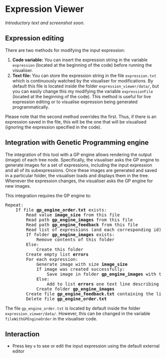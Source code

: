 # Expression Viewer

_Introductory text and screenshot soon._

## Expression editing

There are two methods for modifying the input expression:

1. **Code variable:** You can insert the expression string in the variable `expression` (located at the beginning of the code) before running the visualiser.
2. **Text file:** You can store the expression string in the file `expression.txt` which is continuously watched by the visualiser for modifications. By default this file is located inside the folder `expression_viewer/data/`, but you can easily change this my modifying the variable `expressionFile` (located at the beginning of the code). This method is useful for live expression editing or to visualise expression being generated programmatically.

Please note that the second method overrides the first. Thus, if there is an expression saved in the file, this will be the one that will be visualised (ignoring the expression specified in the code).

## Integration with Genetic Programming engine

The integration of this tool with a GP engine allows rendering the output (image) of each tree node. Specifically, the visualiser asks the GP engine to generate images for a set of expressions, including the input expression and all of its subexpressions. Once these images are generated and saved in a particular folder, the visualiser loads and displays them in the tree. Whenever the expression changes, the visualiser asks the GP engine for new images.

This integration requires the GP engine to:

<pre>
Repeat:
    If file <b>gp_engine_order.txt</b> exists:
        Read value <b>image_size</b> from this file
        Read path <b>gp_engine_images</b> from this file
        Read path <b>gp_engine_feedback</b> from this file
        Read list of expressions (and each corresponding id) from this file
        If folder <b>gp_engine_images</b> exists:
            Remove contents of this folder
        Else:
            Create this folder
        Create empty list <b>errors</b>
        For each expression:
            Generate image with size <b>image_size</b>
            If image was created successfully:
                Save image in folder <b>gp_engine_images</b> with the filename <b><i>id</i>.png</b>
            Else:
                Add to list <b>errors</b> one text line describing the error that occured        
            Create folder <b>gp_engine_images</b>
        Create file <b>gp_engine_feedback.txt</b> containing the list <b>errors</b>
        Delete file <b>gp_engine_order.txt</b>
</pre>

The file `gp_engine_order.txt` is located by default inside the folder `expression_viewer/data/`. However, this can be changed in the variable `fileWithGPEngineOrder` in the visualiser code.

## Interaction

- Press key `e` to see or edit the input expression using the default external editor
